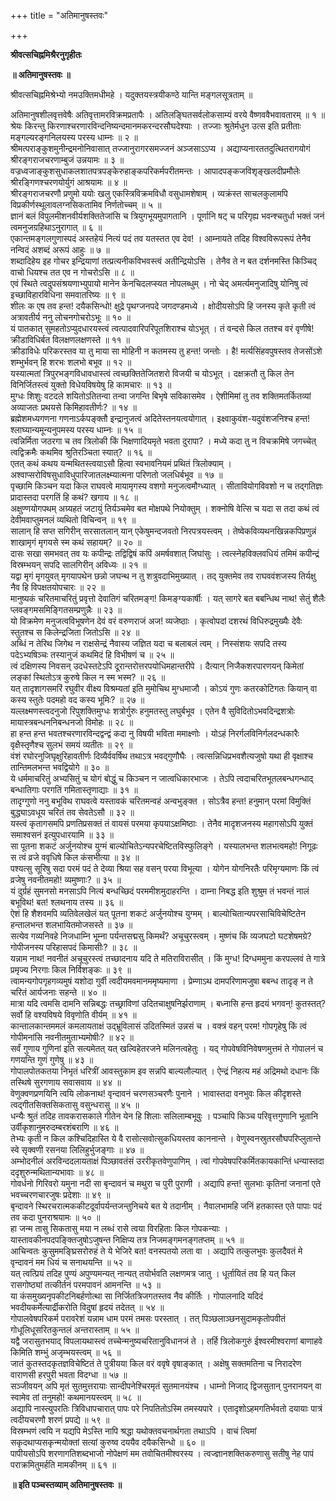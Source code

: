 +++
title = "अतिमानुषस्तवः"

+++














**श्रीवत्सचिह्नमिश्रैरनुगृहीतः**

**॥ अतिमानुषस्तवः ॥**

श्रीवत्सचिह्नमिश्रेभ्यो नमउक्तिमधीमहे । यदुक्तयस्त्रयीकण्ठे यान्ति मङ्गलसूत्रताम् ॥

अतिमानुषशीलवृत्तवेषैः अतिवृत्तामरविक्रमप्रतापैः । अतिलङ्घितसर्वलोकसाम्यं वरये वैष्णववैभवावतारम् ॥ १ ॥  
श्रेयः किरन्तु किरणाश्चरणारविन्दनिष्यन्दमानमकरन्दरसौघदेश्याः । तज्जाः श्रुतेर्मधुन उत्स इति प्रतीताः मङ्गल्यरङ्गनिलयस्य परस्य धाम्नः ॥ २ ॥  
श्रीमत्पराङ्कुशमुनीन्द्रमनोनिवासात् तज्जानुरागरसमज्जनं अञ्जसाऽऽप्य । अद्याप्यनारततदुत्थितरागयोगं श्रीरङ्गराजचरणाम्बुजं उन्नयामः ॥ ३ ॥  
वज्रध्वजाङ्कुशसुधाकलशातपत्रपङ्केरुहाङ्कपरिकर्मपरीतमन्तः । आपादपङ्कजविशृङ्खलदीप्रमौलेः श्रीरङ्गिणश्चरणयोर्युगं आश्रयामः ॥ ४ ॥  
श्रीरङ्गराजचरणौ प्रणुमो ययोः खलु एकस्त्रिविक्रमविधौ वसुधामशेषाम् । व्यक्रंस्त साचलकुलामपि विप्रकीर्णस्थूलावलग्नसिकतामिव निर्णतोच्चम् ॥ ५ ॥  
ज्ञानं बलं विपुलमीशनवीर्यशक्तितेजांसि च त्रियुगभूयमुपागतानि । पूर्णानि षट् च परिगृह्य भवन्श्चतुर्धा भक्तं जनं त्वमनुजग्रहिथाऽनुरागात् ॥ ६ ॥  
एकान्तमङ्गलगुणास्पदं अस्तहेयं नित्यं पदं तव यतस्तत एव देव! । आम्नायते तदिह विश्वविरूपरूपं तेनैव नन्विदं अशब्दं अरूपं आहुः ॥ ७ ॥  
शब्दादिहेय इह गोचर इन्द्रियाणां तत्प्रत्यनीकविभवस्त्वं अतीन्द्रियोऽसि । तेनैव ते न बत दर्शनमस्ति किञ्चिद् वाचो धियश्च तत एव न गोचरोऽसि ॥ ८ ॥  
एवं स्थिते त्वदुपसंश्रयणाभ्युपायो मानेन केनचिदलप्स्यत नोपलब्धुम् । नो चेद् अमर्त्यमनुजादिषु योनिषु त्वं इच्छाविहारविधिना समवातरिष्यः ॥ ९ ॥  
शीलः क एष तव हन्त! दयैकसिन्धो! क्षुद्रे पृथग्जनपदे जगदण्डमध्ये । क्षोदीयसोऽपि हि जनस्य कृते कृती त्वं अत्रावतीर्य ननु लोचनगोचरोऽभूः ॥ १० ॥  
यं पातकात् सुमहतोऽप्युदधारयस्त्वं त्वत्पादवारिपरिपूतशिराश्च योऽभूत् । तं वन्दसे किल ततश्च वरं वृणीषे! क्रीडाविधिर्बत विलक्षणलक्षणस्ते ॥ ११ ॥  
क्रीडाविधेः परिकरस्तव या तु माया सा मोहिनी न कतमस्य तु हन्त! जन्तोः । है! मर्त्यसिंहवपुषस्तव तेजसोंऽशे शम्भुर्भवन् हि शरभः शलभो बभूव ॥ १२ ॥  
यस्यात्मतां त्रिपुरभङ्गविधावधास्त्वं त्वच्छक्तितेजितशरो विजयी च योऽभूत् । दक्षक्रतौ तु किल तेन विनिर्जितस्त्वं युक्तो विधेयविषयेषु हि कामचारः ॥ १३ ॥  
मुग्धः शिशुः वटदले शयितोऽतितन्वा तन्वा जगन्ति बिभृषे सविकासमेव । ऐशीमिमां तु तव शक्तिमतर्कितव्यां अव्याजतः प्रथयसे किमिहावतीर्णः? ॥ १४ ॥  
ब्रह्मेशमध्यगणना गणनाऽर्कपङ्क्तौ इन्द्रानुजत्वं अदितेस्तनयत्वयोगात् । इक्ष्वाकुवंश-यदुवंशजनिश्च हन्त! श्लाघ्यान्यमून्यनुपमस्य परस्य धाम्नः ॥ १५ ॥  
त्वन्निर्मिता जठरगा च तव त्रिलोकी किं भिक्षणादियमृते भवता दुरापा? । मध्ये कदा तु न विचक्रमिषे जगच्चेत् त्वद्विक्रमैः कथमिव श्रुतिरञ्चिता स्यात्? ॥ १६ ॥  
एतत् कथं कथय यन्मथितस्त्वयाऽसौ हित्वा स्वभावनियमं प्रथितं त्रिलोक्याम् । अश्वाप्सरोविषसुधाविधुपारिजातलक्ष्म्यात्मना परिणतो जलधिर्बभूव ॥ १७ ॥  
पृच्छामि किञ्चन यदा किल राघवत्वे मायामृगस्य वशगो मनुजत्वमौग्ध्यात् । सीतावियोगविवशो न च तद्गतिज्ञः प्रादास्तदा परगतिं हि कथं? खगाय ॥ १८ ॥  
अक्षुण्णयोगपथम् अग्र्यहतं जटायुं तिर्यञ्चमेव बत मोक्षपथे नियोक्तुम् । शक्नोषि वेत्सि च यदा स तदा कथं त्वं देवीमवाप्तुमनलं व्यथितो विचिन्वन् ॥ १९ ॥  
सालान् हि सप्त सगिरीन् सरसातलान् यान् एकेषुमन्दजवतो निरपत्रयस्त्वम् । तेष्वेकविव्यथनखिन्नकपिप्रणुन्नं शाखामृगं मृगयसे स्म कथं सहायम्? ॥ २० ॥  
दासः सखा समभवत् तव यः कपीन्द्रः तद्विद्विषं कपिं अमर्षवशात् जिघांसुः । त्वत्स्नेहविक्लवधियं तमिमं कपीन्द्रं विस्रम्भयन् सपदि सालगिरीन् अविध्यः ॥ २१ ॥  
यद्वा मृगं मृगयुवत् मृगयापथेन छन्नो जघन्थ न तु शत्रुवदाभिमुख्यात् । तद् युक्तमेव तव राघववंशजस्य तिर्यक्षु नैव हि विपक्षतयोपचारः ॥ २२ ॥  
मानुष्यकं चरितमाचरितुं प्रवृत्तो देवातिगं चरितमङ्ग! किमङ्ग्यकार्षीः । यत् सागरे बत बबन्धिथ नाथ! सेतुं शैलैः प्लवङ्गमसमिङ्गितसम्प्रणुन्नैः ॥ २३ ॥  
यो विक्रमेण मनुजत्वविभूषणेन देवं वरं वरुणराजं अज! व्यजेष्ठाः । कृत्वोपदां दशरथं विधिरुद्रमुख्यैः देवैः स्तुतश्च स किलेन्द्रजिता जितोऽसि ॥ २४ ॥  
अब्धिं न तेरिथ जिगेथ न राक्षसेन्द्रं नैवास्य जज्ञित यदा च बलाबलं त्वम् । निस्संशयः सपदि तस्य पदेऽभ्यषिञ्चः तस्यानुजं कथमिदं हि विभीषणं च ॥ २५ ॥  
त्वं दक्षिणस्य निवसन् उदधेस्तटेऽपि दूरान्तरोत्तरपयोधिमहान्तरीपे । दैत्यान् निजैकशरपारणयन् किमेतां लङ्कां स्थितोऽत्र कुरुषे किल न स्म भस्म? ॥ २६ ॥  
यत् तादृशागसमरिं रघुवीर वीक्ष्य विश्रम्यतां इति मुमोचिथ मुग्धमाजौ । कोऽयं गुणः कतरकोटिगतः कियान् वा कस्य स्तुतेः पदमहो वद कस्य भूमिः? ॥ २७ ॥  
यल्लक्ष्मणस्त्वदनुजो रिपुशक्तिमुग्धः शत्रोर्गुरुः हनुमतस्तु लघुर्बभूव । एतेन वै सुविदितोऽभवदिन्द्रशत्रोः मायास्त्रबन्धननिबन्धनजो विमोहः ॥ २८ ॥  
हा हन्त हन्त भवतश्चरणारविन्दद्वन्द्वं कदा नु विषयी भविता ममाक्ष्णोः । योऽहं निरर्गलविनिर्गलदन्धकारैः वृक्षैस्तृणैश्च सुलभं समयं व्यतीतः ॥ २९ ॥  
वंशं रघोरनुजिघृक्षुरिहावतीर्णः दिव्यैर्ववर्षिथ तथाऽत्र भवद्गुणौघैः । त्वत्सन्निधिप्रभवशैत्यजुषो यथा ही वृक्षाश्च तान्तिमलभन्त भवद्वियोगे ॥ ३० ॥  
ये धर्ममाचरितुं अभ्यसितुं च योगं बोद्धुं च किञ्चन न जात्वधिकारभाजः । तेऽपि त्वदाचरितभूतलबन्धगन्धाद् बन्धातिगाः परगतिं गमितास्तृणाद्याः ॥ ३१ ॥  
तादृग्गुणो ननु बभूविथ राघवत्वे यस्तावकं चरितमन्वहं अन्वभुङ्क्त । सोऽत्रैव हन्त! हनुमान् परमां विमुक्तिं बुद्ध्याऽवधूय चरितं तव सेवतेऽसौ ॥ ३२ ॥  
यस्त्वं कृतागसमपि प्रणतिप्रसक्तं तं वायसं परमया कृपयाऽक्षमिष्ठाः । तेनैव मादृशजनस्य महागसोऽपि युक्तं समाश्वसनं इत्युपधारयामि ॥ ३३ ॥  
सा पूतना शकटं अर्जुनयोश्च युग्मं बाल्योचितेऽन्यपरचेष्टितविस्फुलिङ्गे । यस्यालभन्त शलभत्वमहो! निगूढः स त्वं व्रजे ववृधिषे किल कंसभीत्या ॥ ३४ ॥  
पश्यत्सु सूरिषु सदा परमं पदं ते देव्या श्रिया सह वसन् परया विभूत्या । योगेन योगनिरतैः परिमृग्यमाणः किं त्वं व्रजेषु नवनीतमहो! व्यमुष्णाः? ॥ ३५ ॥  
यं दुर्ग्रहं सुमनसो मनसाऽपि नित्यं बन्धच्छिदं परममीशमुदाहरन्ति । दाम्ना निबद्ध इति शुश्रुम तं भवन्तं नालं बभूविथ! बत! श्लथनाय तस्य ॥ ३६ ॥  
ऐशं हि शैशवमपि व्यतिवेलखेलं यत् पूतना शकटं अर्जुनयोश्च युग्मम् । बाल्योचितान्यपरसाचिविचेष्टितेन हन्तालभन्त शलभायितमोजसस्ते ॥ ३७ ॥  
सत्येव गव्यनिवहे निजधाम्नि भूम्ना पर्यन्तसद्मसु किमर्थं? अचूचुरस्त्वम् । मुष्णंच किं व्यजघटो घटशेषमग्रे? गोपीजनस्य परिहासपदं किमासीः? ॥ ३८ ॥  
यन्नाम नाथ! नवनीतं अचूचुरस्त्वं तच्छादनाय यदि ते मतिराविरासीत् । किं मुग्ध! दिग्धममुना करपल्लवं ते गात्रे प्रमृज्य निरगाः किल निर्विशङ्कः ॥ ३९ ॥  
त्वामन्यगोपगृहगव्यमुषं यशोदा गुर्वी त्वदीयमवमानममृष्यमाणा । प्रेम्णाऽथ दामपरिणामजुषा बबन्ध तादृङ् न ते चरितं आर्यजनाः सहन्ते ॥ ४० ॥  
मात्रा यदि त्वमसि दामनि सन्निबद्धः तच्छ्राविणां उदितचाक्षुषनिर्झराणाम् । बध्नासि हन्त हृदयं भगवन्! कुतस्तत्? सर्वो हि वश्यविषये विवृणोति वीर्यम् ॥ ४१ ॥  
कान्तालकान्तममलं कमलायताक्षं उद्भ्रूविलासं उदितस्मितं उन्नसं च । वक्त्रं वहन् परम! गोपगृहेषु किं त्वं गोपीमनांसि नवनीतमुताभ्यमोषीः? ॥ ४२ ॥  
सर्वं गुणाय गुणिनां इति सत्यमेतत् यत् खल्विहेतरजने मलिनत्वहेतुः । यद् गोपवेषविनिवेषणमुत्तमं ते गोपालनं च गणयन्ति गुणं गुणेषु ॥ ४३ ॥  
गोपालपोतकतया निभृतं धरित्रीं आवस्तुकाम इव सन्नपि बाल्यलौल्यात् । ऐन्द्रं निहत्य महं अद्रिमथो दधानः किं तस्थिषे सुरगणाय सवासवाय ॥ ४४ ॥  
वेणुक्वणप्रणयिनि त्वयि लोकनाथ! वृन्दावनं चरणसञ्चरणैः पुनाने । भावास्तदा वनभुवः किल कीदृशस्ते त्वद्गीतसिक्तसिकतासु वसुन्धरासु ॥ ४५ ॥  
धन्यैः श्रुतं तदिह तावकरासकाले गीतेन येन हि शिलाः सलिलाम्बभूवुः । पञ्चापि किञ्च परिवृत्तगुणानि भूतानि उर्वीकृशानुमरुदम्बरशंबराणि ॥ ४६ ॥  
तेभ्यः कृती न किल कश्चिदिहास्ति ये वै रासोत्सवोत्सुकधियस्तव काननान्ते । वेणुस्वनस्रुतरसौघपरिप्लुतान्ते स्वे सृक्वणी रसनया लिलिहुर्भुजङ्गाः ॥ ४७ ॥  
अम्भोदनीलं अरविन्ददलायताक्षं पिञ्छावतंसं उररीकृतवेणुपाणिम् । त्वां गोपवेषपरिकर्मितकायकान्तिं धन्यास्तदा ददृशुरुन्मथितान्यभावाः ॥ ४८ ॥  
गोवर्धनो गिरिवरो यमुना नदी सा बृन्दावनं च मथुरा च पुरी पुराणी । अद्यापि हन्त! सुलभाः कृतिनां जनानां एते भवच्चरणचारजुषः प्रदेशाः ॥ ४९ ॥  
बृन्दावने स्थिरचरात्मककीटदूर्वापर्यन्तजन्तुनिचये बत ये तदानीम् । नैवालभामहि जनिं हतकास्त एते पापाः पदं तव कदा पुनराश्रयामः ॥ ५० ॥  
हा जन्म तासु सिकतासु मया न लब्धं रासे त्वया विरहिताः किल गोपकन्याः । यास्तावकीनपदपङ्क्तिजुषोऽजुषन्त निक्षिप्य तत्र निजमङ्गमनङ्गतप्तम् ॥ ५१ ॥  
आचिन्वतः कुसुममङ्घ्रिसरोरुहं ते ये भेजिरे बत! वनस्पतयो लता वा । अद्यापि तत्कुलभुवः कुलदैवतं मे वृन्दावनं मम धियं च सनाथयन्ति ॥ ५२ ॥  
यत् त्वत्प्रियं तदिह पुण्यं अपुण्यमन्यत् नान्यत् तयोर्भवति लक्षणमत्र जातु । धूर्तायितं तव हि यत् किल रासगोष्ठ्यां तत्कीर्तनं परमपावनं आमनन्ति ॥ ५३ ॥  
या कंसमुख्यनृपकीटनिबर्हणोत्था सा निर्जितत्रिजगतस्तव नैव कीर्तिः । गोपालनादि यदिदं भवदीयकर्मेत्यार्द्रीकरोति विदुषां हृदयं तदेतत् ॥ ५४ ॥  
गोपालवेषपरिकर्म परावरेशं यन्नाम धाम परमं तमसः परस्तात् । तत् पिञ्छलाञ्छनसुदामकृतोपवीतं गोधूलिधूसरितकुन्तलं अन्तरास्ताम् ॥ ५५ ॥  
यद्वै जरासुतभयाद् विपलायथास्त्वं तच्चेन्मनुष्यचरितानुविधानजं ते । तर्हि त्रिलोकगुरुं ईश्वरमीश्वराणां बाणाहवे किमिति शम्भुं अजृम्भयस्त्वम् ॥ ५६ ॥  
जातं कुतस्तदकृतज्ञविचेष्टितं ते पुत्रीयया किल वरं ववृषे वृषाङ्कात् । अक्षेषु सक्तमतिना च निरादरेण वाराणसी हरपुरी भवता विदग्धा ॥ ५७ ॥  
सञ्जीवयन् अपि मृतं सुतमुत्तरायाः सान्दीपनेश्चिरमृतं सुतमानयंश्च । धाम्नो निजाद् द्विजसुतान् पुनरानयन् वा स्वामेव तां तनुमहो! कथमानयस्त्वम् ॥ ५८ ॥  
अद्यापि नास्त्युपरतिः त्रिविधापचारात् पापः परे निपतितोऽस्मि तमस्यपारे । एतादृशोऽहमगतिर्भवतो दयायाः पात्रं त्वदीयचरणौ शरणं प्रपद्ये ॥ ५९ ॥  
विस्रम्भणं त्वयि न यद्यपि मेऽस्ति नापि श्रद्धा यथोक्तवचनार्थगता तथाऽपि । वाचं त्विमां सकृदथाप्यसकृन्मयोक्तां सत्यां कुरुष्व दययैव दयैकसिन्धो ॥ ६० ॥  
पापीयसोऽपि शरणागतिशब्दभाजो नोपेक्षणं मम तवोचितमीश्वरस्य । त्वज्ज्ञानशक्तिकरुणासु सतीषु नेह पापं पराक्रमितुमर्हति मामकीनम् ॥ ६१ ॥

**॥ इति पञ्चस्तव्याम् अतिमानुषस्तवः ॥**














